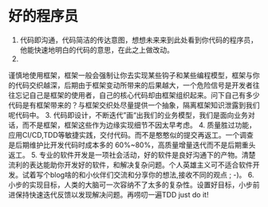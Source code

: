 # 好的程序员

1. 代码即沟通，代码简洁的传达意图，想想未来来到此处看到你代码的程序员，他能快速地明白的代码的意思，在此之上做改动。
2.
谨慎地使用框架，框架一般会强制让你去实现某些钩子和某些编程模型，框架与你的代码交织越深，后期由于框架变动所带来的后果越大，一个危险信号是开发者往往忘记自己是框架的使用者，自己的核心代码却由框架组织起来。问下自己有多少代码是有框架带来的？与框架交织处尽量提供一个抽象，隔离框架知识泄露到我们呢代码中。
3. 代码即设计，不断迭代”画“出我们的业务模型，我们是面向业务对话，而不是框架，框架这些作为边缘实现细节不因太早考虑。
4. 质量胜过功能，应用CI/CD,TDD等敏捷实践，交付代码。而不是憨憨似的提交再返工。一个调查是后期维护比开发代码时成本多的 60%~80%，高质量增量迭代而不是后期重头返工。
5. 专业的软件开发是一项社会活动，好的软件是良好沟通下的产物。清楚流利的表达能助你开发好的软件，和解决复杂问题。个人英雄主义可不适合软件开发。试着写个blog啥的和小伙伴们交流和分享你的想法,接收不同的观点 ; -)。
6. 小步的实现目标，人类的大脑可一次容纳不了太多的复杂性。设置好目标，小步前进保持快速迭代反馈以发现解决问题。再唠叨一遍TDD just do it!